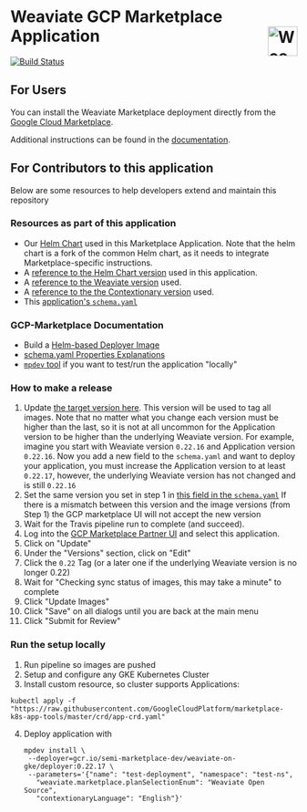 <h1>Weaviate GCP Marketplace Application <img alt='Weaviate logo' src='https://raw.githubusercontent.com/semi-technologies/weaviate/19de0956c69b66c5552447e84d016f4fe29d12c9/docs/assets/weaviate-logo.png' width='52' align='right' /></h1>

[![Build Status](https://api.travis-ci.org/semi-technologies/weaviate-on-gcp-marketplace.svg?branch=master)](https://travis-ci.org/semi-technologies/weaviate-on-gcp-marketplace/branches)

## For Users

You can install the Weaviate Marketplace deployment directly from the [Google Cloud Marketplace](https://console.cloud.google.com/marketplace/details/semi-marketplace-public/weaviate).

Additional instructions can be found in the [documentation](https://www.semi.technology/documentation/weaviate/current/getting-started/installation.html#cloud-deployment).

## For Contributors to this application

Below are some resources to help developers extend and maintain this repository

### Resources as part of this application

* Our [Helm Chart](https://github.com/semi-technologies/weaviate-helm-gcp-marketplace) used in this Marketplace Application. Note that the helm chart is a fork of the common Helm chart, as it needs to integrate Marketplace-specific instructions.
* A [reference to the Helm Chart version](https://github.com/semi-technologies/weaviate-on-gcp-marketplace/blob/b44fd633fe9a8fd1ba330d342304ca410620db94/versions.sh.inc#L5) used in this application.
* A [reference to the Weaviate version](https://github.com/semi-technologies/weaviate-on-gcp-marketplace/blob/0da2e180ed8c596ec7f919cb44e5b5436fd6d560/versions.sh.inc#L8) used.
* A [reference to the the Contextionary version](https://github.com/semi-technologies/weaviate-on-gcp-marketplace/blob/0da2e180ed8c596ec7f919cb44e5b5436fd6d560/versions.sh.inc#L16) used.
* This [application's `schema.yaml`](https://github.com/semi-technologies/weaviate-on-gcp-marketplace/blob/master/schema.yaml)

### GCP-Marketplace Documentation
* Build a [Helm-based Deployer Image](https://github.com/GoogleCloudPlatform/marketplace-k8s-app-tools/blob/master/docs/building-deployer-helm.md)
* [schema.yaml Properties Explanations](https://github.com/GoogleCloudPlatform/marketplace-k8s-app-tools/blob/master/docs/schema.md#properties) 
* [`mpdev` tool](https://github.com/GoogleCloudPlatform/marketplace-k8s-app-tools/blob/master/docs/mpdev-references.md) if you want to test/run the application "locally"

### How to make a release

1. Update [the target version here](https://github.com/semi-technologies/weaviate-on-gcp-marketplace/blob/0932836f43fa1cf9f3ff15ea9bf699d92986c1a1/versions.sh.inc#L9). This version will be used to tag all images. Note that no matter what you change each version must be higher than the last, so it is not at all uncommon for the Application version to be higher than the underlying Weaviate version. For example, imagine you start with Weaviate version `0.22.16` and Application version `0.22.16`. Now you add a new field to the `schema.yaml` and want to deploy your application, you must increase the Application version to at least `0.22.17`, however, the underlying Weaviate version has not changed and is still `0.22.16`
2. Set the same version you set in step 1 in [this field in the `schema.yaml`](https://github.com/semi-technologies/weaviate-on-gcp-marketplace/blob/0932836f43fa1cf9f3ff15ea9bf699d92986c1a1/schema.yaml#L9) If there is a mismatch between this version and the image versions (from Step 1) the GCP marketplace UI will not accept the new version
3. Wait for the Travis pipeline run to complete (and succeed).
4. Log into the [GCP Marketplace Partner UI](https://console.cloud.google.com/partner/solutions?project=semi-marketplace-public&angularJsUrl=%2Fpartner%2Fsolutions%3Fproject%3Dsemi-marketplace-public) and select this application.
5. Click on "Update"
6. Under the "Versions" section, click on "Edit"
7. Click the `0.22` Tag (or a later one if the underlying Weaviate version is no longer 0.22)
8. Wait for "Checking sync status of images, this may take a minute" to complete
9. Click "Update Images"
10. Click "Save" on all dialogs until you are back at the main menu
11. Click "Submit for Review"

### Run the setup locally
1. Run pipeline so images are pushed
2. Setup and configure any GKE Kubernetes Cluster
3. Install custom resource, so cluster supports Applications: 
  ```
  kubectl apply -f "https://raw.githubusercontent.com/GoogleCloudPlatform/marketplace-k8s-app-tools/master/crd/app-crd.yaml"

  ```
4. Deploy application with 
   ```
   mpdev install \
    --deployer=gcr.io/semi-marketplace-dev/weaviate-on-gke/deployer:0.22.17 \
    --parameters='{"name": "test-deployment", "namespace": "test-ns",
      "weaviate.marketplace.planSelectionEnum": "Weaviate Open Source",
      "contextionaryLanguage": "English"}'
   ```


